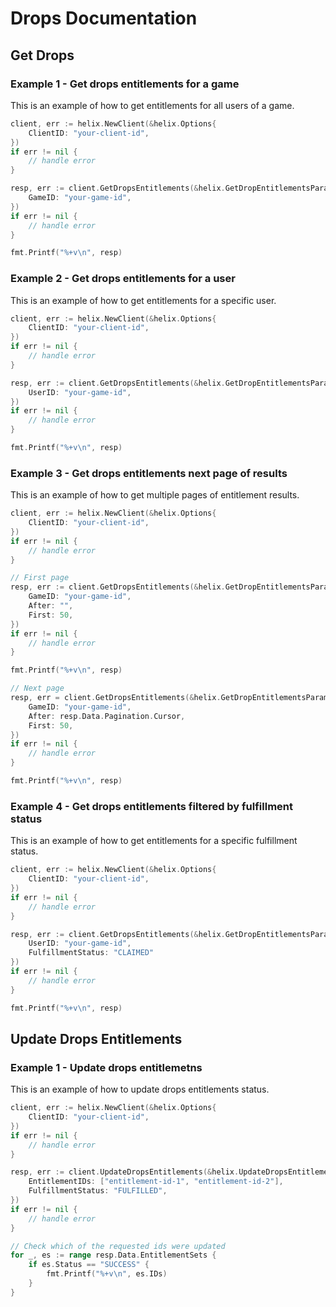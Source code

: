# Drops Documentation

## Get Drops

### Example 1 - Get drops entitlements for a game

This is an example of how to get entitlements for all users of a game.

```go
client, err := helix.NewClient(&helix.Options{
    ClientID: "your-client-id",
})
if err != nil {
    // handle error
}

resp, err := client.GetDropsEntitlements(&helix.GetDropEntitlementsParams{
	GameID: "your-game-id",
})
if err != nil {
    // handle error
}

fmt.Printf("%+v\n", resp)
```

### Example 2 - Get drops entitlements for a user

This is an example of how to get entitlements for a specific user.

```go
client, err := helix.NewClient(&helix.Options{
    ClientID: "your-client-id",
})
if err != nil {
    // handle error
}

resp, err := client.GetDropsEntitlements(&helix.GetDropEntitlementsParams{
	UserID: "your-game-id",
})
if err != nil {
    // handle error
}

fmt.Printf("%+v\n", resp)
```

### Example 3 - Get drops entitlements next page of results

This is an example of how to get multiple pages of entitlement results.

```go
client, err := helix.NewClient(&helix.Options{
    ClientID: "your-client-id",
})
if err != nil {
    // handle error
}

// First page 
resp, err := client.GetDropsEntitlements(&helix.GetDropEntitlementsParams{
	GameID: "your-game-id",
    After: "",
    First: 50,
})
if err != nil {
    // handle error
}

fmt.Printf("%+v\n", resp)

// Next page
resp, err = client.GetDropsEntitlements(&helix.GetDropEntitlementsParams{
	GameID: "your-game-id",
    After: resp.Data.Pagination.Cursor,
    First: 50,
})
if err != nil {
    // handle error
}

fmt.Printf("%+v\n", resp)
```

### Example 4 - Get drops entitlements filtered by fulfillment status

This is an example of how to get entitlements for a specific fulfillment status.

```go
client, err := helix.NewClient(&helix.Options{
    ClientID: "your-client-id",
})
if err != nil {
    // handle error
}

resp, err := client.GetDropsEntitlements(&helix.GetDropEntitlementsParams{
	UserID: "your-game-id",
    FulfillmentStatus: "CLAIMED"
})
if err != nil {
    // handle error
}

fmt.Printf("%+v\n", resp)
```

## Update Drops Entitlements

### Example 1 - Update drops entitlemetns

This is an example of how to update drops entitlements status.

```go
client, err := helix.NewClient(&helix.Options{
    ClientID: "your-client-id",
})
if err != nil {
    // handle error
}

resp, err := client.UpdateDropsEntitlements(&helix.UpdateDropsEntitlementsParams{
	EntitlementIDs: ["entitlement-id-1", "entitlement-id-2"],
	FulfillmentStatus: "FULFILLED",
})
if err != nil {
    // handle error
}

// Check which of the requested ids were updated
for _, es := range resp.Data.EntitlementSets {
    if es.Status == "SUCCESS" {
        fmt.Printf("%+v\n", es.IDs)
    }
}
```
